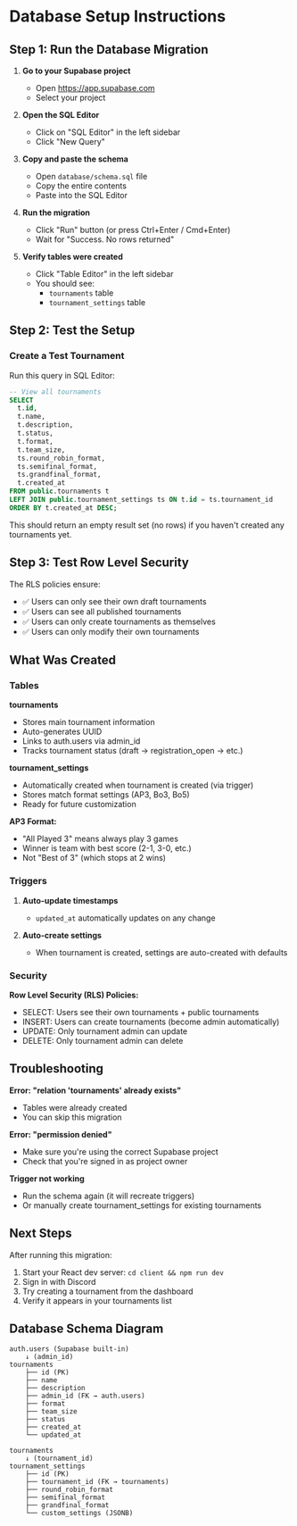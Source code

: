 # Database Setup Instructions

## Step 1: Run the Database Migration

1. **Go to your Supabase project**
   - Open https://app.supabase.com
   - Select your project

2. **Open the SQL Editor**
   - Click on "SQL Editor" in the left sidebar
   - Click "New Query"

3. **Copy and paste the schema**
   - Open `database/schema.sql` file
   - Copy the entire contents
   - Paste into the SQL Editor

4. **Run the migration**
   - Click "Run" button (or press Ctrl+Enter / Cmd+Enter)
   - Wait for "Success. No rows returned"

5. **Verify tables were created**
   - Click "Table Editor" in the left sidebar
   - You should see:
     - `tournaments` table
     - `tournament_settings` table

## Step 2: Test the Setup

### Create a Test Tournament

Run this query in SQL Editor:

```sql
-- View all tournaments
SELECT 
  t.id,
  t.name,
  t.description,
  t.status,
  t.format,
  t.team_size,
  ts.round_robin_format,
  ts.semifinal_format,
  ts.grandfinal_format,
  t.created_at
FROM public.tournaments t
LEFT JOIN public.tournament_settings ts ON t.id = ts.tournament_id
ORDER BY t.created_at DESC;
```

This should return an empty result set (no rows) if you haven't created any tournaments yet.

## Step 3: Test Row Level Security

The RLS policies ensure:
- ✅ Users can only see their own draft tournaments
- ✅ Users can see all published tournaments
- ✅ Users can only create tournaments as themselves
- ✅ Users can only modify their own tournaments

## What Was Created

### Tables

**tournaments**
- Stores main tournament information
- Auto-generates UUID
- Links to auth.users via admin_id
- Tracks tournament status (draft → registration_open → etc.)

**tournament_settings**
- Automatically created when tournament is created (via trigger)
- Stores match format settings (AP3, Bo3, Bo5)
- Ready for future customization

**AP3 Format:**
- "All Played 3" means always play 3 games
- Winner is team with best score (2-1, 3-0, etc.)
- Not "Best of 3" (which stops at 2 wins)

### Triggers

1. **Auto-update timestamps**
   - `updated_at` automatically updates on any change

2. **Auto-create settings**
   - When tournament is created, settings are auto-created with defaults

### Security

**Row Level Security (RLS) Policies:**
- SELECT: Users see their own tournaments + public tournaments
- INSERT: Users can create tournaments (become admin automatically)
- UPDATE: Only tournament admin can update
- DELETE: Only tournament admin can delete

## Troubleshooting

**Error: "relation 'tournaments' already exists"**
- Tables were already created
- You can skip this migration

**Error: "permission denied"**
- Make sure you're using the correct Supabase project
- Check that you're signed in as project owner

**Trigger not working**
- Run the schema again (it will recreate triggers)
- Or manually create tournament_settings for existing tournaments

## Next Steps

After running this migration:
1. Start your React dev server: `cd client && npm run dev`
2. Sign in with Discord
3. Try creating a tournament from the dashboard
4. Verify it appears in your tournaments list

## Database Schema Diagram

```
auth.users (Supabase built-in)
    ↓ (admin_id)
tournaments
    ├── id (PK)
    ├── name
    ├── description
    ├── admin_id (FK → auth.users)
    ├── format
    ├── team_size
    ├── status
    ├── created_at
    └── updated_at
    
tournaments
    ↓ (tournament_id)
tournament_settings
    ├── id (PK)
    ├── tournament_id (FK → tournaments)
    ├── round_robin_format
    ├── semifinal_format
    ├── grandfinal_format
    └── custom_settings (JSONB)
```
